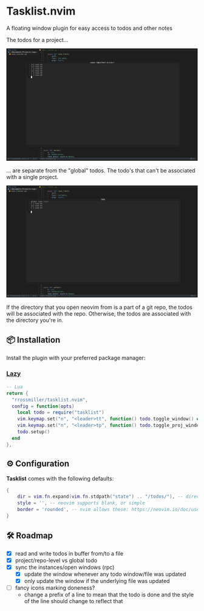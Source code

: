 # Tasklist.nvim
A floating window plugin for easy access to todos and other notes

The todos for a project...

<img src="assets/prj-todos.png" alt="project todos" width="800"/>

... are separate from the "global" todos. The todo's that can't be associated with a single project.

<img src="assets/glbl-todos.png" alt="global todos" width="800"/>

If the directory that you open neovim from is a part of a git repo, the todos will be associated with the repo. Otherwise, the todos are associated with the directory you're in.

## 📦 Installation

Install the plugin with your preferred package manager:

### [Lazy](https://github.com/folke/lazy.nvim)

```lua
-- Lua
return {
  "rrossmiller/tasklist.nvim",
  config = function(opts)
    local todo = require("tasklist")
    vim.keymap.set("n", "<leader>tt", function() todo.toggle_window() end, { desc = 'Open global TODOs window' })
    vim.keymap.set("n", "<leader>tp", function() todo.toggle_proj_window() end, { desc = 'Open project TODOs window' })
    todo.setup()
  end
},
```


## ⚙️  Configuration

**Tasklist** comes with the following defaults:
```lua
{
    dir = vim.fn.expand(vim.fn.stdpath("state") .. "/todos/"), -- directory where todo files are saved. ~/.local/store/nvim/todos/
    style = '', -- neovim supports blank, or simple
    border = 'rounded', -- nvim allows these: https://neovim.io/doc/user/api.html#api-win_config:~:text=%27winhighlight%27.-,border
}
```

## 🛠️ Roadmap
- [x] read and write todos in buffer from/to a file
- [x] project/repo-level vs global todo 
- [x] sync the instances/open windows (rpc)
  - [x] update the window whenever any todo window/file was updated
  - [x] only update the window if the underlying file was updated
- [ ] fancy icons marking doneness?
    - change a prefix of a line to mean that the todo is done and the style of the line should change to reflect that

